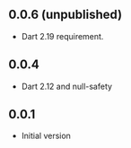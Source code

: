 ## 0.0.6 (unpublished)

- Dart 2.19 requirement.

## 0.0.4

- Dart 2.12 and null-safety

## 0.0.1

- Initial version
